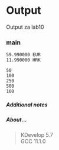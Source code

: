 # Output
Output za lab10
### main
```
59.990000 EUR
11.990000 HRK

50
100
250
500
100
```
##### Additional notes
##### About...
> KDevelop 5.7\
> GCC 11.1.0
